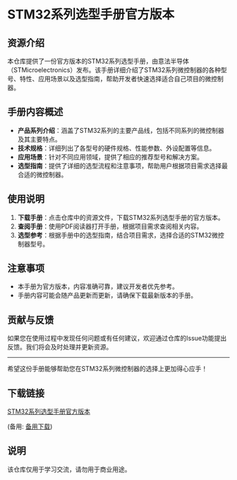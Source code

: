 # STM32系列选型手册官方版本

## 资源介绍

本仓库提供了一份官方版本的STM32系列选型手册，由意法半导体（STMicroelectronics）发布。该手册详细介绍了STM32系列微控制器的各种型号、特性、应用场景以及选型指南，帮助开发者快速选择适合自己项目的微控制器。

## 手册内容概述

- **产品系列介绍**：涵盖了STM32系列的主要产品线，包括不同系列的微控制器及其主要特点。
- **技术规格**：详细列出了各型号的硬件规格、性能参数、外设配置等信息。
- **应用场景**：针对不同应用领域，提供了相应的推荐型号和解决方案。
- **选型指南**：提供了详细的选型流程和注意事项，帮助用户根据项目需求选择最合适的微控制器。

## 使用说明

1. **下载手册**：点击仓库中的资源文件，下载STM32系列选型手册的官方版本。
2. **查阅手册**：使用PDF阅读器打开手册，根据项目需求查阅相关内容。
3. **选型参考**：根据手册中的选型指南，结合项目需求，选择合适的STM32微控制器型号。

## 注意事项

- 本手册为官方版本，内容准确可靠，建议开发者优先参考。
- 手册内容可能会随产品更新而更新，请确保下载最新版本的手册。

## 贡献与反馈

如果您在使用过程中发现任何问题或有任何建议，欢迎通过仓库的Issue功能提出反馈。我们将会及时处理并更新资源。

---

希望这份手册能够帮助您在STM32系列微控制器的选择上更加得心应手！

## 下载链接
[STM32系列选型手册官方版本](https://pan.quark.cn/s/ba9faf1f6262) 

(备用: [备用下载](https://pan.baidu.com/s/1mpOfqmY6QgSUmdbdRw6G0A?pwd=1234))

## 说明

该仓库仅用于学习交流，请勿用于商业用途。
